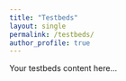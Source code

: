 ```yaml
---
title: "Testbeds"
layout: single
permalink: /testbeds/
author_profile: true
---
```


Your testbeds content here... 